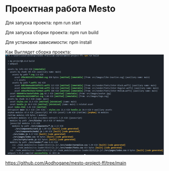 # Проектная работа Mesto

Для запуска проекта: npm run start

Для запуска сборки проекта: npm run build 

Для yстановки зависимости: npm install

Как Bыглядет сборка проекта:
![alt text](image.png)


https://github.com/Aodhogane/mesto-project-ff/tree/main